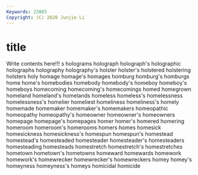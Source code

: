 ```yaml
---
Keywords: 23885
Copyright: (C) 2020 Junjie Li
---
```


# title

Write contents here!!!
s 
holograms 
holograph 
holograph's 
holographic 
holographs 
holography 
holography's
holster 
holster's 
holstered 
holstering 
holsters 
holy 
homage 
homage's 
homages 
homburg
homburg's 
homburgs 
home 
home's 
homebodies 
homebody 
homebody's 
homeboy 
homeboy's 
homeboys
homecoming 
homecoming's 
homecomings 
homed 
homegrown 
homeland 
homeland's 
homelands 
homeless 
homeless's
homelessness 
homelessness's 
homelier 
homeliest 
homeliness 
homeliness's 
homely 
homemade 
homemaker 
homemaker's
homemakers 
homeopathic 
homeopathy 
homeopathy's 
homeowner 
homeowner's 
homeowners 
homepage 
homepage's 
homepages
homer 
homer's 
homered 
homering 
homeroom 
homeroom's 
homerooms 
homers 
homes 
homesick
homesickness 
homesickness's 
homespun 
homespun's 
homestead 
homestead's 
homesteaded 
homesteader 
homesteader's 
homesteaders
homesteading 
homesteads 
homestretch 
homestretch's 
homestretches 
hometown 
hometown's 
hometowns 
homeward 
homewards
homework 
homework's 
homewrecker 
homewrecker's 
homewreckers 
homey 
homey's 
homeyness 
homeyness's 
homeys
homicidal 
homicide 
